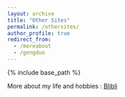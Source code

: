 ```yaml
---
layout: archive
title: "Other Sites"
permalink: /othersites/
author_profile: true
redirect_from:
  - /moreabout
  - /gengduo
---
```


{% include base_path %}

More about my life and hobbies : [Blibli](https://space.bilibili.com/509842792/video)





